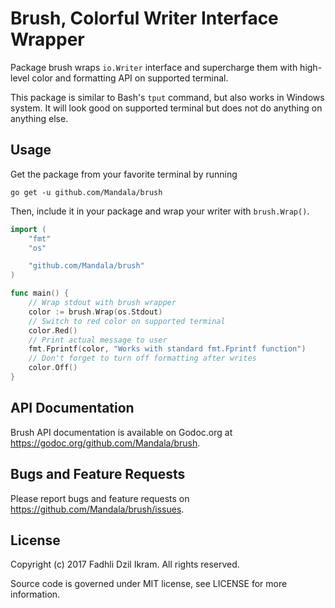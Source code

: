 Brush, Colorful Writer Interface Wrapper
=========================================

Package brush wraps `io.Writer` interface and supercharge them with high-level
color and formatting API on supported terminal.

This package is similar to Bash's `tput` command, but also works in Windows
system. It will look good on supported terminal but does not do anything on
anything else.

## Usage

Get the package from your favorite terminal by running

```
go get -u github.com/Mandala/brush
```

Then, include it in your package and wrap your writer with `brush.Wrap()`.

```go
import (
    "fmt"
    "os"

    "github.com/Mandala/brush"
)

func main() {
    // Wrap stdout with brush wrapper
    color := brush.Wrap(os.Stdout)
    // Switch to red color on supported terminal
    color.Red()
    // Print actual message to user
    fmt.Fprintf(color, "Works with standard fmt.Fprintf function")
    // Don't forget to turn off formatting after writes
    color.Off()
}
```

## API Documentation

Brush API documentation is available on Godoc.org at <https://godoc.org/github.com/Mandala/brush>.

## Bugs and Feature Requests

Please report bugs and feature requests on <https://github.com/Mandala/brush/issues>.

## License

Copyright (c) 2017 Fadhli Dzil Ikram. All rights reserved.

Source code is governed under MIT license, see LICENSE for more information.
